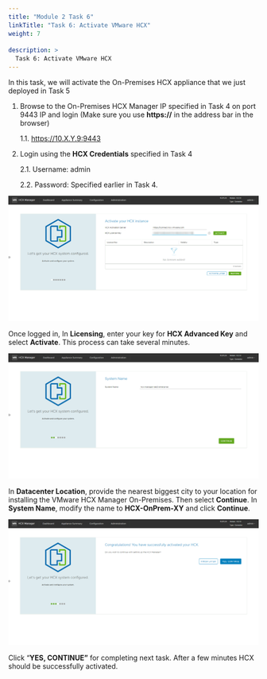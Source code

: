 ```yaml
---
title: "Module 2 Task 6"
linkTitle: "Task 6: Activate VMware HCX"
weight: 7

description: >
  Task 6: Activate VMware HCX
---
```


In this task, we will activate the On-Premises HCX appliance that we just
deployed in Task 5

1.  Browse to the On-Premises HCX Manager IP specified in Task 4 on port 9443 IP
    and login (Make sure you use **https://** in the address bar in the browser)

    1.1.  <https://10.X.Y.9:9443>

2.  Login using the **HCX Credentials** specified in Task 4

    2.1.  Username: admin

    2.2.  Password: Specified earlier in Task 4.

![](Mod2Task6Pic1.png)

Once logged in, In **Licensing**, enter your key for **HCX Advanced Key** and select **Activate**. This process can take several minutes.

![](Mod2Task6Pic2.png)

In **Datacenter Location**, provide the nearest biggest city to your location for installing the VMware HCX Manager On-Premises. Then select **Continue**. In **System Name**, modify the name to **HCX-OnPrem-XY** and click **Continue**.

![](Mod2Task6Pic3.png)

Click “**YES, CONTINUE”** for completing next task. After a few minutes HCX should be successfully activated.
